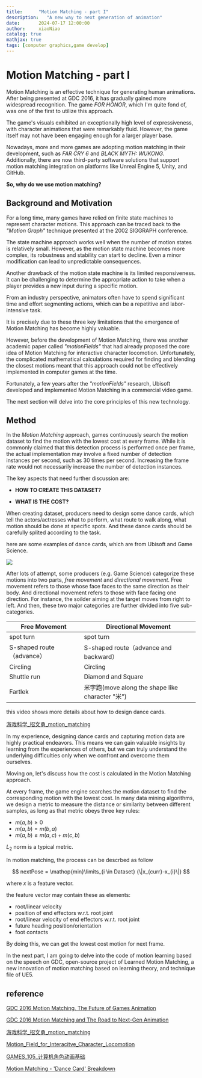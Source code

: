 ```yaml
---
title:      "Motion Matching - part I"
description:   "A new way to next generation of animation"
date:       2024-07-17 12:00:00
author:     xiaoNiao
catalog: true
mathjax: true
tags: [computer graphics,game develop]
---
```


# Motion Matching - part I

Motion Matching is an effective technique for generating human animations. After being presented at GDC 2016, it has gradually gained more widespread recognition. The game *FOR HONOR*, which I'm quite fond of, was one of the first to utilize this approach.

The game's visuals exhibited an exceptionally high level of expressiveness, with character animations that were remarkably fluid. However, the game itself may not have been engaging enough for a larger player base.

Nowadays, more and more games are adopting motion matching in their development, such as *FAR CRY 6* and *BLACK MYTH: WUKONG*. Additionally, there are now third-party software solutions that support motion matching integration on platforms like Unreal Engine 5, Unity, and GitHub.

**So, why do we use motion matching?**

## Background and Motivation

For a long time, many games have relied on finite state machines to represent character motions. This approach can be traced back to the *"Motion Graph"* technique presented at the 2002 SIGGRAPH conference.

The state machine approach works well when the number of motion states is relatively small. However, as the motion state machine becomes more complex, its robustness and stability can start to decline. Even a minor modification can lead to unpredictable consequences.

Another drawback of the motion state machine is its limited responsiveness. It can be challenging to determine the appropriate action to take when a player provides a new input during a specific motion.

From an industry perspective, animators often have to spend significant time and effort segmenting actions, which can be a repetitive and labor-intensive task.

It is precisely due to these three key limitations that the emergence of Motion Matching has become highly valuable.

However, before the development of Motion Matching, there was another academic paper called *"motionFields"* that had already proposed the core idea of Motion Matching for interactive character locomotion. Unfortunately, the complicated mathematical calculations required for finding and blending the closest motions meant that this approach could not be effectively implemented in computer games at the time.

Fortunately, a few years after the *"motionFields"* research, Ubisoft developed and implemented Motion Matching in a commercial video game.

The next section will delve into the core principles of this new technology.

## Method 

In the *Motion Matching* approach, games continuously search the motion dataset to find the motion with the lowest cost at every frame. While it is commonly claimed that this detection process is performed once per frame, the actual implementation may involve a fixed number of detection instances per second, such as 30 times per second. Increasing the frame rate would not necessarily increase the number of detection instances.

The key aspects that need further discussion are:

+ **HOW TO CREATE THIS DATASET?**

+ **WHAT IS THE COST?**

When creating dataset, producers need to design some dance cards, which tell the actors/actresses what to perform, what route to walk along, what motion should be done at specific spots. And these dance cards should be carefully splited according to the task.

here are some examples of dance cards, which are from Ubisoft and Game Science.

![](https://github.com/goodrain553/goodrain553.github.io/raw/master/_posts/img/dance_card1.png)

After lots of attempt, some producers (e.g. Game Science) categorize these motions into two parts, *free movement* and *directional movement*. Free movement refers to those whose face faces to the same direction as their body. And directional movement refers to those with face facing one direction. For instance, the soilder aiming at the target moves from right to left. And then, these two major categories are further divided into five sub-categories. 

| Free Movement | Directional Movement |
| --- | ---|
| spot turn | spot turn |
| S-shaped route（advance）| S-shaped route（advance and backward）|
| Circling | Circling | 
| Shuttle run | Diamond and Square |
| Fartlek | 米字跑(move along the shape like character "米") |

this video shows more details about how to design dance cards.

[游戏科学_招文勇_motion_matching](https://www.bilibili.com/video/BV1GK4y1S7Zw)

In my experience, designing dance cards and capturing motion data are highly practical endeavors. This means we can gain valuable insights by learning from the experiences of others, but we can truly understand the underlying difficulties only when we confront and overcome them ourselves.

Moving on, let's discuss how the cost is calculated in the Motion Matching approach.

At every frame, the game engine searches the motion dataset to find the corresponding motion with the lowest cost. In many data mining algorithms, we design a metric to measure the distance or similarity between different samples, as long as that metric obeys three key rules:

+ $m(a,b) \geq 0$
+ $m(a,b) = m(b,a)$
+ $m(a,b) \leq m(a,c) + m(c,b)$

$L_2$ norm is a typical metric.

In motion matching, the process can be descrbed as follow

$$
nextPose = \mathop{min}\limits_{i \in Dataset} {\|x_{curr}-x_{i}\|}
$$

where $x$ is a feature vector.

the feature vector may contain these as elements:

+ root/linear velocity
+ position of end effectors w.r.t. root joint 
+ root/linear velocity of end effectors w.r.t. root joint
+ future heading position/orientation 
+ foot contacts

By doing this, we can get the lowest cost motion for next frame. 


In the next part, I am going to delve into the code of motion learning based on the speech on GDC, open-source project of Learned Motion Matching, a new innovation of motion matching based on learning theory, and technique file of UE5.


## reference

[GDC 2016 Motion Matching, The Future of Games Animation](https://www.youtube.com/watch?v=KSTn3ePDt50)

[GDC 2016 Motion Matching and The Road to Next-Gen Animation](https://www.gdcvault.com/play/1023280/Motion-Matching-and-The-Road)

[游戏科学_招文勇_motion_matching](https://www.bilibili.com/video/BV1GK4y1S7Zw)

[Motion_Field_for_Interacitve_Character_Locomotion](https://dl.acm.org/doi/pdf/10.1145/2602758)

[GAMES_105_计算机角色动画基础](https://www.bilibili.com/video/BV1GG4y1p7fF)

[Motion Matching - 'Dance Card' Breakdown](https://www.youtube.com/watch?v=_Bd2T7uP9VA)